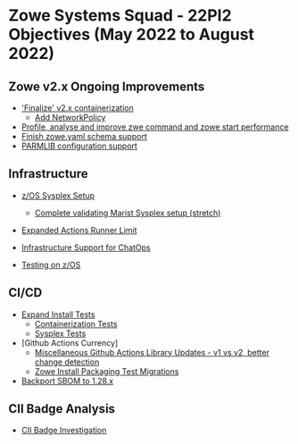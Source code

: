 # Zowe Systems Squad - 22PI2 Objectives (May 2022 to August 2022)

## Zowe v2.x Ongoing Improvements

* ['Finalize' v2.x containerization](https://github.com/zowe/zowe-install-packaging/issues/2382)
  - [Add NetworkPolicy](https://github.com/zowe/zowe-install-packaging/issues/2382)
* [Profile, analyse and improve zwe command and zowe start performance](https://github.com/zowe/zowe-install-packaging/issues/2825)
* [Finish zowe.yaml schema support](https://github.com/zowe/zowe-install-packaging/issues/2605)
* [PARMLIB configuration support](https://github.com/zowe/zowe-install-packaging/issues/433)


## Infrastructure

* [z/OS Sysplex Setup](https://github.com/zowe/zowe-install-packaging/issues/1479)
  - [Complete validating Marist Sysplex setup (stretch)](https://github.com/zowe/zowe-install-packaging/issues/2594)

* [Expanded Actions Runner Limit](https://github.com/zowe/zowe-install-packaging/issues/2834)
  
* [Infrastructure Support for ChatOps](https://github.com/zowe/zowe-chat/issues/1)

* [Testing on z/OS]()

## CI/CD 

* [Expand Install Tests](https://github.com/zowe/zowe-install-packaging/issues/2267)
  - [Containerization Tests](https://github.com/zowe/zowe-install-packaging/issues/2251)
  - [Sysplex Tests](https://github.com/zowe/zowe-install-packaging/issues/2271)
* [Github Actions Currency]
  - [Miscellaneous Github Actions Library Updates - v1 vs v2, better change detection]()
  - [Zowe Install Packaging Test Migrations](https://github.com/zowe/zowe-install-packaging-tools/issues/31)
* [Backport SBOM to 1.28.x](https://github.com/zowe/zowe-dependency-scan-pipeline/issues/104)

## CII Badge Analysis

* [CII Badge Investigation]()
